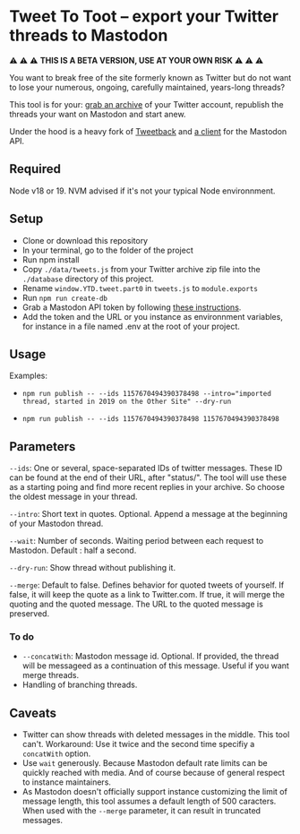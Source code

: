 # Tweet To Toot – export your Twitter threads to Mastodon

⚠️ ⚠️ ⚠️ **THIS IS A BETA VERSION, USE AT YOUR OWN RISK** ⚠️ ⚠️ ⚠️

You want to break free of the site formerly known as Twitter but do not want to lose your numerous, ongoing, carefully maintained, years-long threads?

This tool is for your: [grab an archive](https://twitter.com/settings/download_your_data) of your Twitter account, republish the threads your want on Mastodon and start anew.

Under the hood is a heavy fork of [Tweetback](https://github.com/tweetback/tweetback) and [a client](https://github.com/neet/masto.js/) for the Mastodon API.

## Required

Node v18 or 19. NVM advised if it's not your typical Node environnment.

## Setup

- Clone or download this repository
- In your terminal, go to the folder of the project
- Run npm install
- Copy `./data/tweets.js` from your Twitter archive zip file into the `./database` directory of this project.
- Rename `window.YTD.tweet.part0` in `tweets.js` to `module.exports`
- Run `npm run create-db`
- Grab a Mastodon API token by following [these instructions](https://neet.github.io/masto.js/#md:quick-start).
- Add the token and the URL or you instance as environnment variables, for instance in a file named .env at the root of your project.

## Usage

Examples:

- `npm run publish -- --ids 1157670494390378498 --intro="imported thread, started in 2019 on the Other Site" --dry-run`

- `npm run publish -- --ids 1157670494390378498 1157670494390378498`


## Parameters

`--ids`: One or several, space-separated IDs of twitter messages. These ID can be found at the end of their URL, after "status/". The tool will use these as a starting poing and find more recent replies in your archive. So choose the oldest message in your thread.

`--intro`: Short text in quotes. Optional. Append a message at the beginning of your Mastodon thread.

`--wait`: Number of seconds. Waiting period between each request to Mastodon. Default : half a second.

`--dry-run`: Show thread without publishing it.

`--merge`:  Default to false. Defines behavior for quoted tweets of yourself. If false, it will keep the quote as a link to Twitter.com. If true, it will merge the quoting and the quoted message. The URL to the quoted message is preserved.


### To do

* `--concatWith`: Mastodon message id. Optional. If provided, the thread will be messageed as a continuation of this message. Useful if you want merge threads.
* Handling of branching threads.

## Caveats

- Twitter can show threads with deleted messages in the middle. This tool can't. Workaround: Use it twice and the second time specifiy a `concatWith` option.
- Use `wait` generously. Because Mastodon default rate limits can be quickly reached with media. And of course because of general respect to instance maintainers.
- As Mastodon doesn't officially support instance customizing the limit of message length, this tool assumes a default length of 500 caracters. When used with the `--merge` parameter, it can result in truncated messages.
